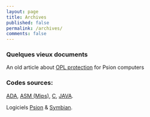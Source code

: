 ```yaml
---
layout: page
title: Archives
published: false
permalink: /archives/
comments: false
---
```


<h3>Quelques vieux documents</h3>
<p>An old article about <a class="link" href="http://frouin.me/old/realprotection.html">OPL protection</a> for Psion computers</p>
<h3>Codes sources:</h3>
<p><a class="link" href="http://frouin.me/old/ada.html">ADA</a>, <a class="link" href="http://frouin.me/old/asm.html">ASM (Mips)</a>, <a class="link" href="http://frouin.me/old/c.html">C</a>, <a class="link" href="http://frouin.me/old/java.html">JAVA</a>.</p>
<p>Logiciels <a href="http://frouin.me/old/psion.html">Psion</a> &amp; <a href="http://frouin.me/old/symbian.html">Symbian</a>.</p>
